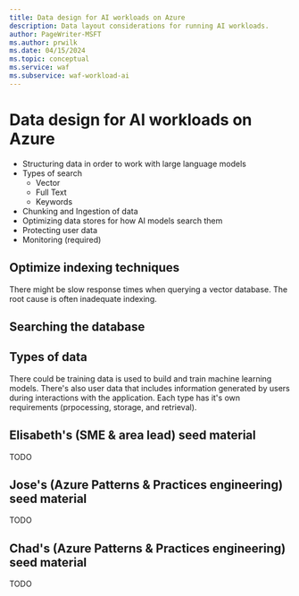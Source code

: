 ```yaml
---
title: Data design for AI workloads on Azure
description: Data layout considerations for running AI workloads.
author: PageWriter-MSFT
ms.author: prwilk
ms.date: 04/15/2024
ms.topic: conceptual
ms.service: waf
ms.subservice: waf-workload-ai
---
```


# Data design for AI workloads on Azure

- Structuring data in order to work with large language models
- Types of search
  - Vector
  - Full Text
  - Keywords
- Chunking and Ingestion of data
- Optimizing data stores for how AI models search them
- Protecting user data
- Monitoring (required)

## Optimize indexing techniques

 There might be slow response times when querying a vector database. The root cause is often inadequate indexing.

## Searching the database

## Types of data

There could be training data is used to build and train machine learning models. There's also  user data that includes information generated by users during interactions with the application. Each type has it's own requirements (prpocessing, storage, and retrieval).

## Elisabeth's (SME & area lead) seed material

TODO

## Jose's (Azure Patterns & Practices engineering) seed material

TODO

## Chad's (Azure Patterns & Practices engineering) seed material

TODO
